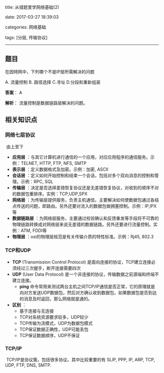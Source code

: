 title: 从错题里学网络基础(2)

date: 2017-03-27 18:39:03

categories: 网络基础

tags: [分层, 传输协议]

---

## 题目

在因特网中，下列哪个不是IP层所需解决的问题

A. 流量控制	B. 路径选择	C.寻址	D.分段和重新组装

**答案**： A

**解析**： 流量控制是数据链路层解决的问题。

<!--more-->

## 相关知识点

### 网络七层协议

​	由上至下

* **应用层** ：与其它计算机进行通信的一个应用，对应应用程序的通信服务。示例：TELNET, HTTP, FTP, NFS, SMTP
* **表示层** ：定义数据格式及加密。示例：加密, ASCII
* **会话层** ：定义如何开始控制和结束一个会话，包括对多个双向消息的控制和管理。示例：RPC, SQL
* **传输层** ：决定是否选择差错恢复协议还是无差错恢复协议，对收到的顺序不对的数据包重排序。实例：TCP,UDP,SPX
* **网络层** ：为传输层提供服务，负责主机通信。主要解决如何使数据包通过各结点传送的问题，即路由。另外还要对流入的数据包做拥塞控制。示例：IP,IPX等
* **数据链路层** ：为网络层服务，主要通过校验确认和反馈重发等手段将不可靠的物理链路转换成对网络层来说无差错的数据链路。另外还要进行流量控制。实例：ATM, FDDI等
* **物理层** ：osi的物理层规范是有关传输介质的特性标准。示例：Rj45, 802.3

### TCP和UDP

* **TCP** (Transmission Control Protocol) 是面向连接的协议，TCP建立连接必须经过三次握手，断开连接需要四次
* **UDP** (User Data Protocol) 是一个非连接的协议，传输数据之前源端和终端不建立连接。
  * **ping** 命令常用来测试两台主机之间TCP/IP通信是否正常，它的原理就是向对方发送UDP数据包，然后对方确认收到数据包，如果数据包是否到达的消息及时返回，那么网络就是通的。
* **区别** ：
  * 基于连接与无连接
  * TCP对系统资源要求较多，UDP较少
  * TCP传输为流模式，UDP为数据包模式
  * TCP保证数据正确性，UDP可能丢包
  * TCP保证数据顺序，UDP不保证

### TCP/IP

​	TCP/IP是协议簇，包括很多协议。其中比较重要的有 SLIP, PPP, IP, ARP, TCP, UDP, FTP, DNS, SMTP.